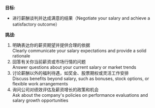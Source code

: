 **目标:**  
- 进行薪酬谈判并达成满意的结果（Negotiate your salary and achieve a satisfactory outcome）

**挑战:**  
1. 明确表达你的薪资期望并提供合理的依据  
    Clearly communicate your salary expectations and provide a solid rationale  
2. 回答有关你当前薪资或市场行情的问题  
    Answer questions about your current salary or market trends  
3. 讨论薪酬以外的福利待遇，如奖金、股票期权或灵活工作安排  
    Discuss benefits beyond salary, such as bonuses, stock options, or flexible work arrangements  
4. 询问公司对绩效评估及薪资增长的政策和机会  
    Ask about the company's policies on performance evaluations and salary growth opportunities  
